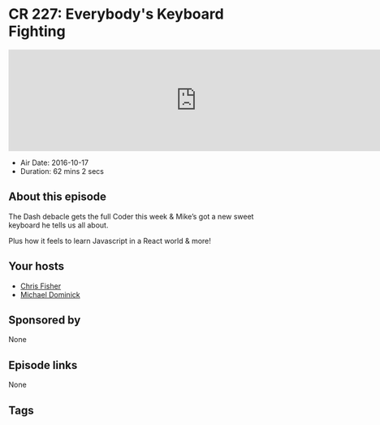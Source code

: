 # CR 227: Everybody's Keyboard Fighting

<iframe src="https://player.fireside.fm/v2/MLf2ZzhC+zB0RLLpk?theme=dark" width="740" height="200" frameborder="0" scrolling="no"></iframe>

* Air Date: 2016-10-17
* Duration: 62 mins 2 secs

## About this episode

The Dash debacle gets the full Coder this week & Mike’s got a new sweet keyboard he tells us all about. 

Plus how it feels to learn Javascript in a React world & more!

## Your hosts
* [Chris Fisher](https://coder.show/hosts/chrislas)
* [Michael Dominick](https://coder.show/hosts/michael)

## Sponsored by

None



## Episode links

None



## Tags


